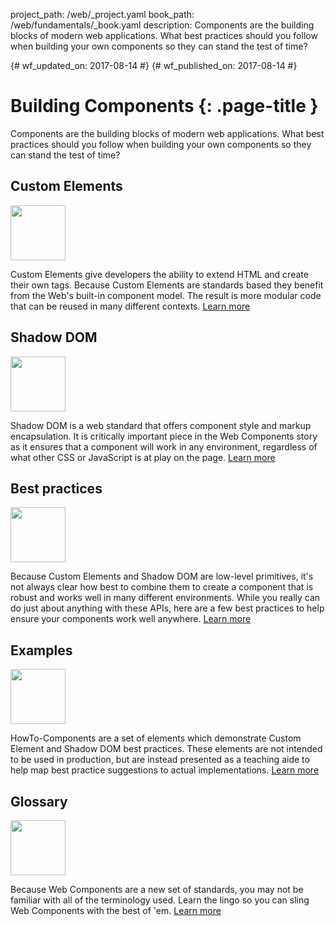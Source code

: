 project_path: /web/_project.yaml
book_path: /web/fundamentals/_book.yaml
description: Components are the building blocks of modern web applications. What best practices should you follow when building your own components so they can stand the test of time?

{# wf_updated_on: 2017-08-14 #}
{# wf_published_on: 2017-08-14 #}

# Building Components {: .page-title }

Components are the building blocks of modern web applications. What best
practices should you follow when building your own components so they can stand
the test of time?

<div class="attempt-left">
  <h2>Custom Elements</h2>
  <a href="/web/fundamentals/building-components/customelements">
    <div class="align-center">
      <img width="88" src="/web/images/md-icons/ic_code_black_24px.svg">
    </div>
  </a>
  <p>
    Custom Elements give developers the ability to extend HTML and create their
    own tags. Because Custom Elements are standards based they benefit from the
    Web's built-in component model. The result is more modular code that can be
    reused in many different contexts. <a href="/web/fundamentals/building-components/customelements">Learn more</a>
  </p>
</div>

<div class="attempt-right">
  <h2>Shadow DOM</h2>
  <a href="/web/fundamentals/building-components/shadowdom">
    <div class="align-center">
      <img width="88" src="/web/images/md-icons/ic_border_style_black_24px.svg">
    </div>
  </a>
  <p>
    Shadow DOM is a web standard that offers component style and markup
    encapsulation. It is critically important piece in the Web Components story
    as it ensures that a component will work in any environment, regardless of
    what other CSS or JavaScript is at play on the page.
    <a href="/web/fundamentals/building-components/shadowdom">Learn more</a>
  </p>
</div>

<div style="clear:both;"></div>

<div class="attempt-left">
  <h2>Best practices</h2>
  <a href="/web/fundamentals/building-components/best-practices">
    <div class="align-center">
      <img width="88" src="/web/images/md-icons/ic_done_black_24px.svg">
    </div>
  </a>
  <p>
    Because Custom Elements and Shadow DOM are low-level primitives, it's not
    always clear how best to combine them to create a component that is robust
    and works well in many different environments. While you really can do just
    about anything with these APIs, here are a few best practices to help ensure
    your components work well anywhere.
    <a href="/web/fundamentals/building-components/best-practices">Learn more</a>
  </p>
</div>

<div class="attempt-right">
  <h2>Examples</h2>
  <a href="/web/fundamentals/building-components/examples/">
    <div class="align-center">
      <img width="88" src="/web/images/md-icons/ic_explore_black_24px.svg">
    </div>
  </a>
  <p>
    HowTo-Components are a set of elements which demonstrate Custom Element
    and Shadow DOM best practices. These elements are not intended to be used
    in production, but are instead presented as a teaching aide to help map
    best practice suggestions to actual implementations.
    <a href="/web/fundamentals/building-components/examples/">Learn more</a>
  </p>
</div>

<div style="clear:both;"></div>

<div class="attempt-left">
  <h2>Glossary</h2>
  <a href="/web/fundamentals/building-components/glossary">
    <div class="align-center">
      <img width="88" src="/web/images/md-icons/ic_book_black_24px.svg">
    </div>
  </a>
  <p>
    Because Web Components are a new set of standards, you may not be familiar
    with all of the terminology used. Learn the lingo so you can sling
    Web Components with the best of 'em.
    <a href="/web/fundamentals/building-components/glossary">Learn more</a><br>
  </p>
</div>
